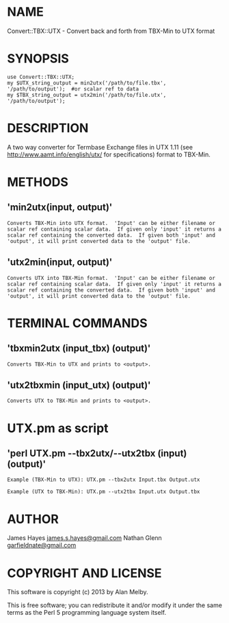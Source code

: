 # NAME

Convert::TBX::UTX - Convert back and forth from TBX-Min to UTX format

# SYNOPSIS

	use Convert::TBX::UTX;
	my $UTX_string_output = min2utx('/path/to/file.tbx', '/path/to/output');  #or scalar ref to data
	my $TBX_string_output = utx2min('/path/to/file.utx', '/path/to/output');  

# DESCRIPTION

A two way converter for Termbase Exchange files in UTX 1.11 (see http://www.aamt.info/english/utx/ for specifications) format to TBX-Min.

# METHODS

## 'min2utx(input, output)'

	Converts TBX-Min into UTX format.  'Input' can be either filename or scalar ref containing scalar data.  If given only 'input' it returns a scalar ref containing the converted data.  If given both 'input' and 'output', it will print converted data to the 'output' file.

## 'utx2min(input, output)'

	Converts UTX into TBX-Min format.  'Input' can be either filename or scalar ref containing scalar data.  If given only 'input' it returns a scalar ref containing the converted data.  If given both 'input' and 'output', it will print converted data to the 'output' file.

# TERMINAL COMMANDS

## 'tbxmin2utx (input_tbx) (output)'

	Converts TBX-Min to UTX and prints to <output>.

## 'utx2tbxmin (input_utx) (output)'

	Converts UTX to TBX-Min and prints to <output>.

# UTX.pm as script

## 'perl UTX.pm --tbx2utx/--utx2tbx (input) (output)'

	Example (TBX-Min to UTX): UTX.pm --tbx2utx Input.tbx Output.utx

	Example (UTX to TBX-Min): UTX.pm --utx2tbx Input.utx Output.tbx

# AUTHOR

James Hayes <james.s.hayes@gmail.com>
Nathan Glenn <garfieldnate@gmail.com>

# COPYRIGHT AND LICENSE

This software is copyright (c) 2013 by Alan Melby.

This is free software; you can redistribute it and/or modify it under
the same terms as the Perl 5 programming language system itself.

